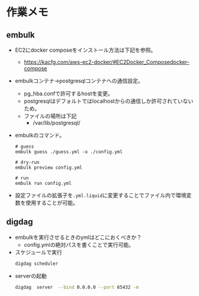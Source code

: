 # 作業メモ
## embulk
- EC2にdocker composeをインストール方法は下記を参照。
  - https://kacfg.com/aws-ec2-docker/#EC2Docker_Composedocker-compose
- embulkコンテナ→postgresqlコンテナへの通信設定。
  - pg_hba.confで許可するhostを変更。
  - postgresqlはデフォルトではlocalhostからの通信しか許可されていないため。
  - ファイルの場所は下記
    - /var/lib/postgresql/
- embulkのコマンド。

  ```embulk
  # guess
  embulk guess ./guess.yml -o ./config.yml

  # dry-run
  embulk preview config.yml

  # run
  embulk run config.yml
  ```
- 設定ファイルの拡張子を`.yml.liquid`に変更することでファイル内で環境変数を使用することが可能。

## digdag
- embulkを実行させるときのymlはどこにおくべきか？
  - config.ymlの絶対パスを書くことで実行可能。
- スケジュールで実行
  ```sh
  digdag scheduler
  ```
- serverの起動
  ```sh
  digdag  server  --bind 0.0.0.0 --port 65432 -m
  ```
